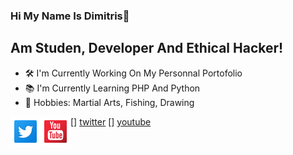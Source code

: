 ### Hi My Name Is Dimitris👋

## Am Studen, Developer And Ethical Hacker!
- 🛠 I'm Currently Working On My Personnal Portofolio
- 📚 I'm Currently Learning PHP And Python
- 🏅 Hobbies: Martial Arts, Fishing, Drawing

[<img align="left" alt="Twitter"  width="48px" height="48px" src="./img/tw.png"/>] [twitter]
[<img align="left" alt="YouTube"  width="48px" height="48px" src="./img/yt.png"/>] [youtube]

[twitter]: https://twitter.com/DimitrisEbrahim
[youtube]: https://www.youtube.com/channel/UCJQ_4gnMa7A49orDybZl7hA